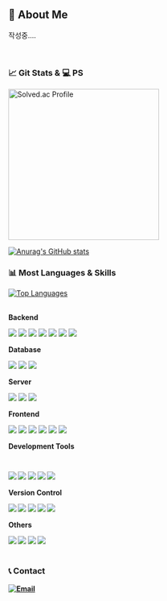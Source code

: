 <!--
**kmdy7991/kmdy7991** is a ✨ _special_ ✨ repository because its `README.md` (this file) appears on your GitHub profile.

Here are some ideas to get you started:

- 🔭 I’m currently working on ...
- 🌱 I’m currently learning ...
- 👯 I’m looking to collaborate on ...
- 🤔 I’m looking for help with ...
- 💬 Ask me about ...
- 📫 How to reach me: ...
- 😄 Pronouns: ...
- ⚡ Fun fact: ...
-->
<h2>🙋 About Me </h2>

<p>
  작성중....
</p>
<br>

<h3>📈 Git Stats & 💻 PS </h3>

<div>
    <a href="https://solved.ac/dy1024">
        <img src="http://mazassumnida.wtf/api/v2/generate_badge?boj=dy1024" alt="Solved.ac Profile" width="300px"/>
    </a>
    
[![Anurag's GitHub stats](https://github-readme-stats.vercel.app/api?username=kmdy7991&theme=vue-dark)](https://github.com/anuraghazra/github-readme-stats)

</div>

<h3 >📊 Most Languages & Skills </h3>

<div>
    <a href="https://github.com/kmdy7991">
        <img src="https://github-readme-stats.vercel.app/api/top-langs/?username=kmdy7991&layout=compact&theme=radical" alt="Top Languages" />
    </a>
</div>
<br>

<div style="display:flex; flex-direction:column; align-items:flex-start;">
    <p><strong>Backend</strong></p>
    <div>
        <img src="https://img.shields.io/badge/Java-007396?style=for-the-badge&logo=Java&logoColor=white"> 
        <img src="https://img.shields.io/badge/Spring Boot-6DB33F?style=for-the-badge&logo=spring boot&logoColor=white"> 
        <img src="https://img.shields.io/badge/Spring%20Security-6DB33F?style=for-the-badge&logo=spring-security&logoColor=white">
        <img src="https://img.shields.io/badge/Node.js-43853D?style=for-the-badge&logo=node.js&logoColor=white">
        <img src="https://img.shields.io/badge/JPA-76EE00?style=for-the-badge&logo=java&logoColor=white">
        <img src="https://img.shields.io/badge/MyBatis-FF0000?style=for-the-badge&logo=mybatis&logoColor=white">
        <img src="https://img.shields.io/badge/JDBC-007396?style=for-the-badge&logo=oracle&logoColor=white">
    </div>
    <!-- Database -->
    <p><strong>Database</strong></p>
    <div>
        <img src="https://img.shields.io/badge/oracle-F80000?style=for-the-badge&logo=oracle&logoColor=white"> 
        <img src="https://img.shields.io/badge/mysql-4479A1?style=for-the-badge&logo=mysql&logoColor=white"> 
        <img src="https://img.shields.io/badge/firebase-FFCA28?style=for-the-badge&logo=firebase&logoColor=white">
    </div>
    <!-- Server -->
    <p><strong>Server</strong></p>
    <div>
        <img src="https://img.shields.io/badge/linux-FCC624?style=for-the-badge&logo=linux&logoColor=black"> 
        <img src="https://img.shields.io/badge/apache tomcat-F8DC75?style=for-the-badge&logo=apachetomcat&logoColor=black">
        <img src="https://img.shields.io/badge/Amazon AWS-232F3E?style=for-the-badge&logo=amazon aws&logoColor=white"> 
    </div>
    <!-- Frontend -->
    <p><strong>Frontend</strong></p>
    <div>
        <img src="https://img.shields.io/badge/Vue.js-35495E?style=for-the-badge&logo=vue.js&logoColor=4FC08D">
        <img src="https://img.shields.io/badge/React-20232A?style=for-the-badge&logo=react&logoColor=61DAFB">
        <img src="https://img.shields.io/badge/HTML5-E34F26?style=for-the-badge&logo=html5&logoColor=white">
        <img src="https://img.shields.io/badge/Bootstrap-7952B3?style=for-the-badge&logo=bootstrap&logoColor=white">
        <img src="https://img.shields.io/badge/JavaScript-F7DF1E?style=for-the-badge&logo=javascript&logoColor=black">
        <img src="https://img.shields.io/badge/CSS3-1572B6?style=for-the-badge&logo=css3&logoColor=white">
    </div>
    <!-- Development Tools -->
    <p><strong>Development Tools<strong><p>
    <div>
        <img src="https://img.shields.io/badge/IntelliJ_IDEA-000000.svg?&style=for-the-badge&logo=intellij-idea&logoColor=white">
        <img src="https://img.shields.io/badge/Visual_Studio_Code-007ACC.svg?&style=for-the-badge&logo=visual-studio-code&logoColor=white">
        <img src="https://img.shields.io/badge/Visual_Studio-5C2D91.svg?&style=for-the-badge&logo=visual-studio&logoColor=white">
        <img src="https://img.shields.io/badge/Eclipse_IDE-2C2255.svg?&style=for-the-badge&logo=eclipse&logoColor=white">
        <img src="https://img.shields.io/badge/Anaconda-44A833.svg?&style=for-the-badge&logo=anaconda&logoColor=white">
    </div>
    <!-- Version Control -->
    <p><strong>Version Control<strong><p>
    <div>
        <img src="https://img.shields.io/badge/Git-F05032.svg?&style=for-the-badge&logo=git&logoColor=white">
        <img src="https://img.shields.io/badge/GitHub-100000.svg?&style=for-the-badge&logo=github&logoColor=white">
        <img src="https://img.shields.io/badge/Jenkins-D24939?style=for-the-badge&logo=jenkins&logoColor=white">
        <img src="https://img.shields.io/badge/GitLab-FCA121?style=for-the-badge&logo=gitlab&logoColor=white">
        <img src="https://img.shields.io/badge/Gerrit-EEEEEE?style=for-the-badge&logo=gerrit&logoColor=black">
    </div>
    <!-- Others -->
    <p><strong>Others</strong></p>
    <div>
        <img src="https://img.shields.io/badge/WebSocket-FFFFFF?style=for-the-badge&logo=websocket&logoColor=white">
        <img src="https://img.shields.io/badge/Solidity-363636?style=for-the-badge&logo=solidity&logoColor=white">
        <img src="https://img.shields.io/badge/Docker-2496ED?style=for-the-badge&logo=docker&logoColor=white">
        <img src="https://img.shields.io/badge/Kubernetes-326CE5?style=for-the-badge&logo=kubernetes&logoColor=white">
    </div><br>
</div>

<h3>📞 Contact </h3>

<p>
    <a href="mailto:mnil7991@gmail.com">
        <img src="https://img.shields.io/badge/Email-D14836?style=flat-square&logo=gmail&logoColor=white" alt="Email" />
    </a>
</p>
